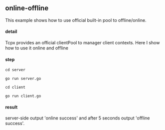 ## online-offline
This example shows how to use official built-in pool to offline/online.

#### detail
Tcpx provides an official clientPool to manager client contexts. Here I show how to use it online and offline

#### step
`cd server`

`go run server.go`

`cd client`

`go run client.go`

#### result
server-side output 'online success' and after 5 seconds output 'offline success'.
